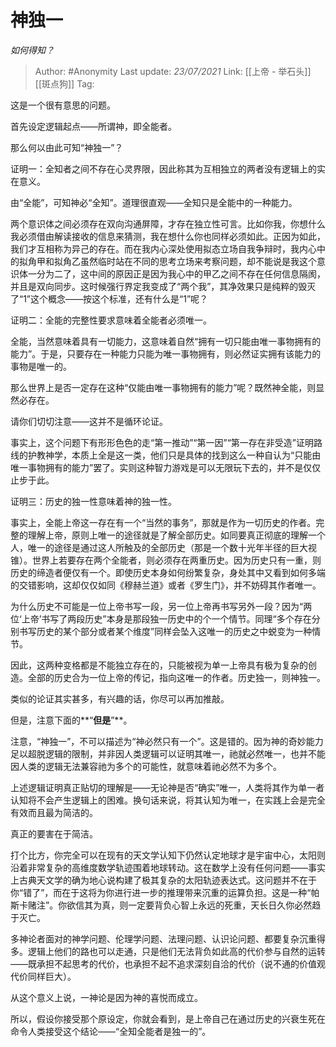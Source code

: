 # 神独一
*如何得知？*
 
> Author: #Anonymity
> Last update: *23/07/2021* 
> Link: [[上帝 - 举石头]] [[斑点狗]]
> Tag:  

这是一个很有意思的问题。

首先设定逻辑起点——所谓神，即全能者。

那么何以由此可知“神独一”？

证明一：全知者之间不存在心灵界限，因此称其为互相独立的两者没有逻辑上的实在意义。

由“全能”，可知神必“全知”。道理很直观——全知只是全能中的一种能力。

两个意识体之间必须存在双向沟通屏障，才存在独立性可言。比如你我，你想什么我必须借由解读接收的信息来猜测，我在想什么你也同样必须如此。正因为如此，我们才互相称为异己的存在。而在我内心深处使用拟态立场自我争辩时，我内心中的拟角甲和拟角乙虽然临时站在不同的思考立场来考察问题，却不能说是我这个意识体一分为二了，这中间的原因正是因为我心中的甲乙之间不存在任何信息隔阂，并且是双向同步。这时候强行界定我变成了“两个我”，其净效果只是纯粹的毁灭了“1”这个概念——按这个标准，还有什么是“1”呢？

证明二：全能的完整性要求意味着全能者必须唯一。

全能，当然意味着具有一切能力，这意味着自然“拥有一切只能由唯一事物拥有的能力”。于是，只要存在一种能力只能为唯一事物拥有，则必然证实拥有该能力的事物是唯一的。

那么世界上是否一定存在这种“仅能由唯一事物拥有的能力”呢？既然神全能，则显然必存在。

请你们切切注意——这并不是循环论证。

事实上，这个问题下有形形色色的走“第一推动”“第一因”“第一存在非受造”证明路线的护教神学，本质上全是这一类，他们只是具体的找到这么一种自认为“只能由唯一事物拥有的能力”罢了。实则这种智力游戏是可以无限玩下去的，并不是仅仅止步于此。

证明三：历史的独一性意味着神的独一性。

事实上，全能上帝这一存在有一个“当然的事务”，那就是作为一切历史的作者。完整的理解上帝，原则上唯一的途径就是了解全部历史。如同要真正彻底的理解一个人，唯一的途径是通过这人所触及的全部历史（那是一个数十光年半径的巨大视锥）。世界上若要存在两个全能者，则必须存在两重历史。因为历史只有一重，则历史的缔造者便仅有一个。即使历史本身如何纷繁复杂，身处其中又看到如何多端的交错影响，这却仅仅如同《穆赫兰道》或者《罗生门》，并不妨碍其作者唯一。

为什么历史不可能是一位上帝书写一段，另一位上帝再书写另外一段？因为“两位‘上帝’书写了两段历史”本身是那段独一历史中的个一个情节。同理“多个存在分别书写历史的某个部分或者某个维度”同样会坠入这唯一的历史之中蜕变为一种情节。

因此，这两种变格都是不能独立存在的，只能被视为单一上帝具有极为复杂的创造。全部的历史合为一位上帝的传记，指向这唯一的作者。历史独一，则神独一。

类似的论证其实甚多，有兴趣的话，你尽可以再加推敲。

但是，注意下面的**“**但是**”**。

注意，“神独一”，不可以描述为“神必然只有一个”。这是错的。因为神的奇妙能力足以超脱逻辑的限制，并非因人类逻辑可以证明其唯一，祂就必然唯一，也并不能因人类的逻辑无法兼容祂为多个的可能性，就意味着祂必然不为多个。

上述逻辑证明真正贴切的理解是——无论神是否“确实”唯一，人类将其作为单一者认知将不会产生逻辑上的困难。换句话来说，将其认知为唯一，在实践上会是完全有效而且最为简洁的。

真正的要害在于简洁。

打个比方，你完全可以在现有的天文学认知下仍然认定地球才是宇宙中心，太阳则沿着非常复杂的高维度数学轨迹围着地球转动。这在数学上没有任何问题——事实上古典天文学的确为地心说构建了极其复杂的太阳轨迹表达式。这问题并不在于你“错了”，而在于这将为你进行进一步的推理带来沉重的运算负担。这是一种“帕斯卡赌注”。你欲信其为真，则一定要背负心智上永远的死重，天长日久你必然趋于灭亡。

多神论者面对的神学问题、伦理学问题、法理问题、认识论问题、都要复杂沉重得多。逻辑上他们的路也可以走通，只是他们无法背负如此高的代价参与自然的运转——既承担不起思考的代价，也承担不起不追求深刻自洽的代价（说不通的价值观代价同样巨大）。

从这个意义上说，一神论是因为神的喜悦而成立。

所以，假设你接受那个原设定，你就会看到，是上帝自己在通过历史的兴衰生死在命令人类接受这个结论——“全知全能者是独一的”。